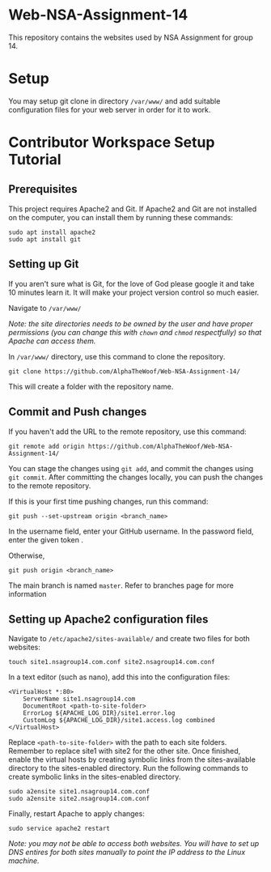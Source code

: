 # Web-NSA-Assignment-14
This repository contains the websites used by NSA Assignment for group 14.

# Setup
You may setup git clone in directory `/var/www/` and add suitable configuration files for your web server in order for it to work. 

# Contributor Workspace Setup Tutorial
## Prerequisites
This project requires Apache2 and Git. If Apache2 and Git are not installed on the computer, you can install them by running these commands:
```
sudo apt install apache2
sudo apt install git
```

## Setting up Git
If you aren't sure what is Git, for the love of God please google it and take 10 minutes learn it. It will make your project version control so much easier.

Navigate to `/var/www/` 

_Note: the site directories needs to be owned by the user and have proper permissions  (you can change this with `chown` and `chmod` respectfully) so that Apache can access them._

In `/var/www/` directory, use this command to clone the repository.
```
git clone https://github.com/AlphaTheWoof/Web-NSA-Assignment-14/
```
This will create a folder with the repository name. 

## Commit and Push changes
If you haven't add the URL to the remote repository, use this command:
```
git remote add origin https://github.com/AlphaTheWoof/Web-NSA-Assignment-14/
```
You can stage the changes using `git add`, and commit the changes using `git commit`. After committing the changes locally, you can push the changes to the remote repository.

If this is your first time pushing changes, run this command:
```
git push --set-upstream origin <branch_name>
```
In the username field, enter your GitHub username. In the password field, enter the given token .

Otherwise,
```
git push origin <branch_name>
``` 
The main branch is named `master`. Refer to branches page for more information

## Setting up Apache2 configuration files
Navigate to `/etc/apache2/sites-available/` and create two files for both websites:
```
touch site1.nsagroup14.com.conf site2.nsagroup14.com.conf
```
In a text editor (such as nano), add this into the configuration files:
```
<VirtualHost *:80>
    ServerName site1.nsagroup14.com
    DocumentRoot <path-to-site-folder>
    ErrorLog ${APACHE_LOG_DIR}/site1.error.log
    CustomLog ${APACHE_LOG_DIR}/site1.access.log combined
</VirtualHost>
```
Replace `<path-to-site-folder>` with the path to each site folders. Remember to replace site1 with site2 for the other site. Once finished, enable the virtual hosts by creating symbolic links from the sites-available directory to the sites-enabled directory. Run the following commands to create symbolic links in the sites-enabled directory.
```
sudo a2ensite site1.nsagroup14.com.conf
sudo a2ensite site2.nsagroup14.com.conf
```
Finally, restart Apache to apply changes:
```
sudo service apache2 restart
```
_Note: you may not be able to access both websites. You will have to set up DNS entires for both sites manually to point the IP address to the Linux machine._
